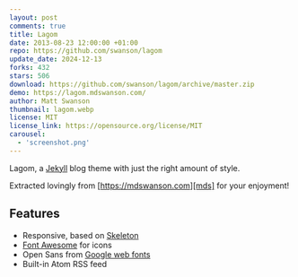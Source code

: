 ```yaml
---
layout: post
comments: true
title: Lagom
date: 2013-08-23 12:00:00 +01:00
repo: https://github.com/swanson/lagom
update_date: 2024-12-13
forks: 432
stars: 506
download: https://github.com/swanson/lagom/archive/master.zip
demo: https://lagom.mdswanson.com/
author: Matt Swanson
thumbnail: lagom.webp
license: MIT
license_link: https://opensource.org/license/MIT
carousel:
  - 'screenshot.png'
---
```


Lagom, a [Jekyll][j] blog theme with just the right amount of style.

Extracted lovingly from [https://mdswanson.com][mds] for your enjoyment!

## Features

* Responsive, based on [Skeleton][skeleton]
* [Font Awesome][font-awesome] for icons
* Open Sans from [Google web fonts][gfonts]
* Built-in Atom RSS feed

[j]: https://jekyllrb.com/
[mds]: https://mdswanson.com
[skeleton]: https://www.getskeleton.com/
[font-awesome]: https://fontawesome.com/
[gfonts]: https://www.google.com/fonts/specimen/Open+Sans
